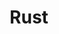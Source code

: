 ---
layout: post
title: Rust
parent: Programming Language
has_children: true
nav_order: 3
permalink: /docs/pl/rust
---